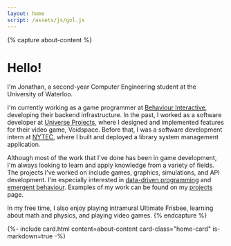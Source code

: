 ```yaml
---
layout: home
script: /assets/js/gol.js
---
```


{% capture about-content %}
# Hello!

I'm Jonathan, a second-year Computer Engineering student at the University of Waterloo.

I'm currently working as a game programmer at [Behaviour Interactive](https://www.bhvr.com/), developing their backend infrastructure. In the past, I worked as a software developer at [Universe Projects]("https://www.universeprojects.com/"), where I designed and implemented features for their video game, Voidspace. Before that, I was a software development intern at [NYTEC](http://nytec.org), where I built and deployed a library system management application.

Although most of the work that I've done has been in game development, I'm always looking to learn and apply knowledge from a variety of fields. The projects I've worked on include games, graphics, simulations, and API development. I'm especially interested in [data-driven programming](https://en.wikipedia.org/wiki/Data-driven_programming) and [emergent behaviour](https://en.wikipedia.org/wiki/Emergence). Examples of my work can be found on my [projects](/projects) page.

In my free time, I also enjoy playing intramural Ultimate Frisbee, learning about math and physics, and playing video games.
{% endcapture %}

<section id="about">
  {%- include card.html
    content=about-content
    card-class="home-card"
    is-markdown=true
  -%}
</section>